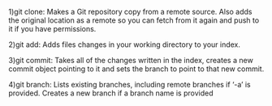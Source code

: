 1)git clone:
Makes a Git repository copy from a remote source. Also adds the original location as a remote so you can fetch from it again and push to it if you have permissions.

2)git add:
Adds files changes in your working directory to your index.

3)git commit:
Takes all of the changes written in the index, creates a new commit object pointing to it and sets the branch to point to that new commit.

4)git branch:
Lists existing branches, including remote branches if ‘-a’ is provided. Creates a new branch if a branch name is provided
